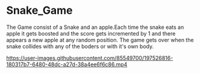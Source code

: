 # Snake_Game
The Game consist of a Snake and an apple.Each time the snake eats an apple it gets boosted and the score gets incremented by 1 and there appears a new apple at any random position. The game gets over when  the snake collides with any of the boders or with it's own body.


https://user-images.githubusercontent.com/85549700/197526816-180317b7-6480-48dc-a27d-38a4ee6f6c86.mp4

